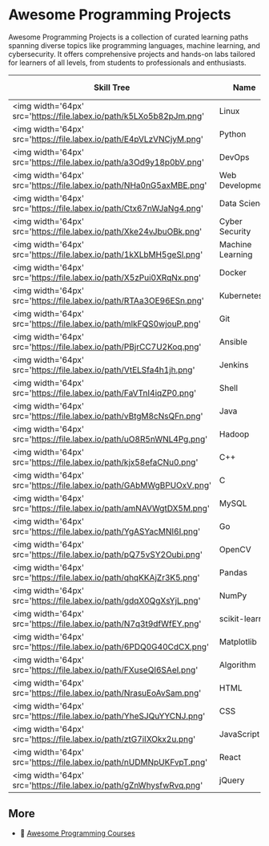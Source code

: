 # Awesome Programming Projects
        
Awesome Programming Projects is a collection of curated learning paths spanning diverse topics like programming languages, machine learning, and cybersecurity. It offers comprehensive projects and hands-on labs tailored for learners of all levels, from students to professionals and enthusiasts.

| Skill Tree                                                          | Name             |   Projects Count | Repo                                                                                   |
|---------------------------------------------------------------------|------------------|------------------|----------------------------------------------------------------------------------------|
| <img width='64px' src='https://file.labex.io/path/k5LXo5b82pJm.png' | Linux            |               29 | [🔗 Repo](https://github.com/labex-labs/practice-linux-programming-projects)           |
| <img width='64px' src='https://file.labex.io/path/E4pVLzVNCjyM.png' | Python           |               93 | [🔗 Repo](https://github.com/labex-labs/practice-python-programming-projects)          |
| <img width='64px' src='https://file.labex.io/path/a3Od9y18p0bV.png' | DevOps           |               32 | [🔗 Repo](https://github.com/labex-labs/practice-devops-programming-projects)          |
| <img width='64px' src='https://file.labex.io/path/NHa0nG5axMBE.png' | Web Development  |              131 | [🔗 Repo](https://github.com/labex-labs/practice-web-development-programming-projects) |
| <img width='64px' src='https://file.labex.io/path/Ctx67nWJaNg4.png' | Data Science     |               87 | [🔗 Repo](https://github.com/labex-labs/practice-data-science-programming-projects)    |
| <img width='64px' src='https://file.labex.io/path/Xke24vJbuOBk.png' | Cyber Security   |                5 | [🔗 Repo](https://github.com/labex-labs/practice-cysec-programming-projects)           |
| <img width='64px' src='https://file.labex.io/path/1kXLbMH5geSl.png' | Machine Learning |               19 | [🔗 Repo](https://github.com/labex-labs/practice-ml-programming-projects)              |
| <img width='64px' src='https://file.labex.io/path/X5zPui0XRqNx.png' | Docker           |                2 | [🔗 Repo](https://github.com/labex-labs/practice-docker-programming-projects)          |
| <img width='64px' src='https://file.labex.io/path/RTAa3OE96ESn.png' | Kubernetes       |               13 | [🔗 Repo](https://github.com/labex-labs/practice-kubernetes-programming-projects)      |
| <img width='64px' src='https://file.labex.io/path/mlkFQS0wjouP.png' | Git              |                2 | [🔗 Repo](https://github.com/labex-labs/practice-git-programming-projects)             |
| <img width='64px' src='https://file.labex.io/path/PBjrCC7U2Koq.png' | Ansible          |                2 | [🔗 Repo](https://github.com/labex-labs/practice-ansible-programming-projects)         |
| <img width='64px' src='https://file.labex.io/path/VtELSfa4h1jh.png' | Jenkins          |                6 | [🔗 Repo](https://github.com/labex-labs/practice-jenkins-programming-projects)         |
| <img width='64px' src='https://file.labex.io/path/FaVTnI4iqZP0.png' | Shell            |               20 | [🔗 Repo](https://github.com/labex-labs/practice-shell-programming-projects)           |
| <img width='64px' src='https://file.labex.io/path/vBtgM8cNsQFn.png' | Java             |               29 | [🔗 Repo](https://github.com/labex-labs/practice-java-programming-projects)            |
| <img width='64px' src='https://file.labex.io/path/uO8R5nWNL4Pg.png' | Hadoop           |                2 | [🔗 Repo](https://github.com/labex-labs/practice-hadoop-programming-projects)          |
| <img width='64px' src='https://file.labex.io/path/kjx58efaCNu0.png' | C++              |                2 | [🔗 Repo](https://github.com/labex-labs/practice-cpp-programming-projects)             |
| <img width='64px' src='https://file.labex.io/path/GAbMWgBPUOxV.png' | C                |               19 | [🔗 Repo](https://github.com/labex-labs/practice-c-programming-projects)               |
| <img width='64px' src='https://file.labex.io/path/amNAVWgtDX5M.png' | MySQL            |               92 | [🔗 Repo](https://github.com/labex-labs/practice-mysql-programming-projects)           |
| <img width='64px' src='https://file.labex.io/path/YgASYacMNI6I.png' | Go               |                5 | [🔗 Repo](https://github.com/labex-labs/practice-go-programming-projects)              |
| <img width='64px' src='https://file.labex.io/path/pQ75vSY2Oubi.png' | OpenCV           |                2 | [🔗 Repo](https://github.com/labex-labs/practice-opencv-programming-projects)          |
| <img width='64px' src='https://file.labex.io/path/qhqKKAjZr3K5.png' | Pandas           |                3 | [🔗 Repo](https://github.com/labex-labs/practice-pandas-programming-projects)          |
| <img width='64px' src='https://file.labex.io/path/gdqX0QgXsYjL.png' | NumPy            |                6 | [🔗 Repo](https://github.com/labex-labs/practice-numpy-programming-projects)           |
| <img width='64px' src='https://file.labex.io/path/N7q3t9dfWfEY.png' | scikit-learn     |                3 | [🔗 Repo](https://github.com/labex-labs/practice-sklearn-programming-projects)         |
| <img width='64px' src='https://file.labex.io/path/6PDQ0G40CdCX.png' | Matplotlib       |                2 | [🔗 Repo](https://github.com/labex-labs/practice-matplotlib-programming-projects)      |
| <img width='64px' src='https://file.labex.io/path/FXuseQI6SAeI.png' | Algorithm        |                1 | [🔗 Repo](https://github.com/labex-labs/practice-algorithm-programming-projects)       |
| <img width='64px' src='https://file.labex.io/path/NrasuEoAvSam.png' | HTML             |               57 | [🔗 Repo](https://github.com/labex-labs/practice-html-programming-projects)            |
| <img width='64px' src='https://file.labex.io/path/YheSJQuYYCNJ.png' | CSS              |               50 | [🔗 Repo](https://github.com/labex-labs/practice-css-programming-projects)             |
| <img width='64px' src='https://file.labex.io/path/ztG7iIXOkx2u.png' | JavaScript       |              105 | [🔗 Repo](https://github.com/labex-labs/practice-javascript-programming-projects)      |
| <img width='64px' src='https://file.labex.io/path/nUDMNpUKFvpT.png' | React            |               12 | [🔗 Repo](https://github.com/labex-labs/practice-react-programming-projects)           |
| <img width='64px' src='https://file.labex.io/path/gZnWhysfwRvq.png' | jQuery           |               13 | [🔗 Repo](https://github.com/labex-labs/practice-jquery-programming-projects)          |

## More

- 🔗 [Awesome Programming Courses](https://github.com/labex-labs/awesome-programming-courses)

